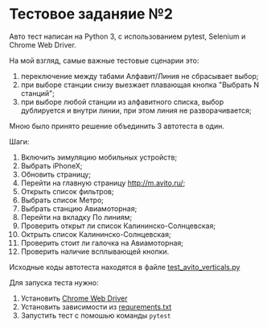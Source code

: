 # Тестовое заданяие №2

Авто тест написан на Python 3, с использованием pytest, Selenium и Chrome Web Driver.

На мой взгляд, самые важные тестовые сценарии это:
1. переключение между табами Алфавит/Линия не сбрасывает выбор;
2. при выборе станции снизу выезжает плавающая кнопка "Выбрать N станций";
3. при выборе любой станции из алфавитного списка, выбор дублируется и внутри линии, при этом линия не разворачивается;

Мною было принято решение объединить 3 автотеста в один.

Шаги:

1. Включить эимуляцию мобильных устройств;
2. Выбрать iPhoneX;
3. Обновить страницу;
4. Перейти на главную страницу http://m.avito.ru/;
5. Открыть список фильтров;
6. Выбрать список Метро;
7. Выбрать станцию Авиамоторная;
8. Перейти на вкладку По линиям;
9. Проверить открыт ли список Калининско-Солнцевская;
10. Октрыть список Калининско-Солнцевская;
11. Проверить стоит ли галочка на Авиамоторная;
12. Проверить наличие всплывающей кнопки.


Исходные коды автотеста находятся в файле [test_avito_verticals.py](test_avito_verticals.py)

Для запуска теста нужно:

1. Установить [Chrome Web Driver](https://chromedriver.chromium.org/downloads)
1. Установить зависимости из [requrements.txt](requirements.txt)
1. Запустить тест с помошью команды `pytest`